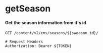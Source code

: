 getSeason
===========

#### Get the season information from it's id.

```http
GET /content/v2/cms/seasons/${sweason_id}/

# Request Headers
Authorization: Bearer ${TOKEN}
```